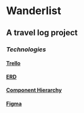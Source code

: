 # Wanderlist

## A travel log project

### ***Technologies***
#### [Trello](https://trello.com/b/tt2OXrn3/project-2)
#### [ERD](https://trello.com/b/tt2OXrn3/project-2)
#### [Component Hierarchy](https://app.diagrams.net/#G1xg3DFTRyK3v6PYQIv8vrKS1vL9nBapEU)
#### [Figma](https://www.figma.com/file/SiGomZR1PH01If9oXDTcIo/Project-2?node-id=0%3A1)